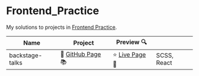 # Frontend_Practice

My solutions to projects in [Frontend Practice](https://www.frontendpractice.com/).


|Name|Project|Preview 🔍|  |
|-----------|-----------|-----------|-----------|
|backstage-talks| 📖 [GitHub Page](https://github.com/peiyi-c/Frontend_Practice/tree/main/20230907_backstage-talks) 📚 |⭐ [Live Page](https://envious-kittens.surge.sh/) 🌟 | SCSS, React|

